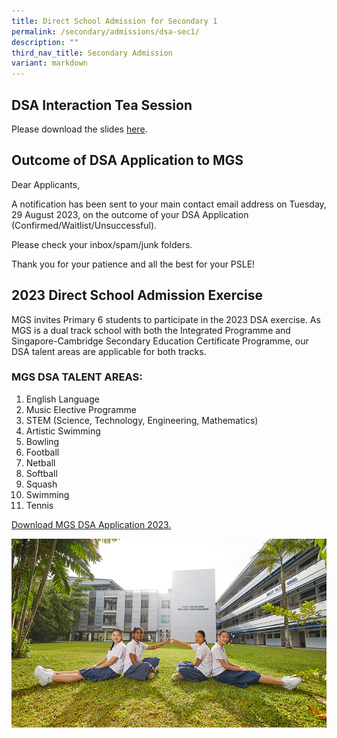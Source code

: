 ```yaml
---
title: Direct School Admission for Secondary 1
permalink: /secondary/admissions/dsa-sec1/
description: ""
third_nav_title: Secondary Admission
variant: markdown
---
```

## DSA Interaction Tea Session

Please download the slides [here](https://drive.google.com/file/d/1A1Own9GQOdIgFgORoe5NixPiFhJ_7lzZ/view?usp=drive_link).


## Outcome of DSA Application to MGS

Dear Applicants,

A notification has been sent to your main contact email address on Tuesday, 29 August 2023, on the outcome of your DSA Application (Confirmed/Waitlist/Unsuccessful).

Please check your inbox/spam/junk folders.

Thank you for your patience and all the best for your PSLE!


## 2023 Direct School Admission Exercise

MGS invites Primary 6 students to participate in the 2023 DSA exercise. As MGS is a dual track school with both the Integrated Programme and Singapore-Cambridge Secondary Education Certificate Programme, our DSA talent areas are applicable for both tracks. 


### MGS DSA TALENT AREAS:

1.  English Language
2.  Music Elective Programme
3.  STEM (Science, Technology, Engineering, Mathematics)
4.  Artistic Swimming
5.  Bowling
6.  Football 
7.  Netball
8.  Softball
9.  Squash
10. Swimming
11. Tennis

[Download MGS DSA Application 2023.](https://drive.google.com/file/d/1r2ZhnFYYa3IL-9E8uGnWXZoXprEoLuvG/view?usp=drive_link)

![](/images/Highlights/pic-dsa.jpg)